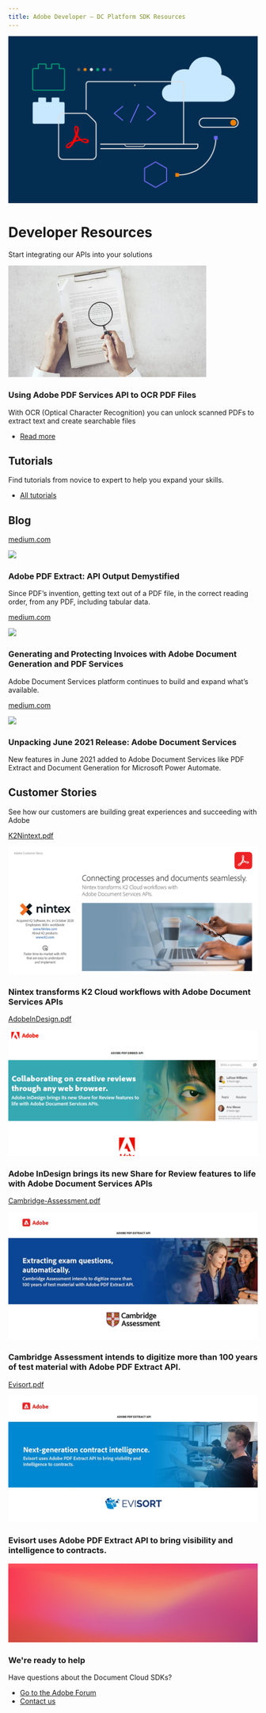 ```yaml
---
title: Adobe Developer — DC Platform SDK Resources
---
```




<Hero slots="image, heading, text" variant="halfwidth" />  

![](images/F_Illu_DevEcoDC_discovery_banner_756x500_2x.png)

# Developer Resources

Start integrating our APIs into your solutions



<TextBlock slots="image, heading, text, buttons" theme="light"/>

![](images/KT-6677.jpeg)

### Using Adobe PDF Services API to OCR PDF Files

With OCR (Optical Character Recognition) you can unlock scanned PDFs to extract text and create searchable files

* [Read more](https://experienceleague.adobe.com/docs/document-services/tutorials/pdfservices/ocr.html)
 


<TitleBlock slots="heading, text" theme="lightest"/>

## Tutorials 

Find tutorials from novice to expert to help you expand your skills.


<TextBlock slots="buttons" isCentered theme="lightest"/>

* [All tutorials](https://experienceleague.adobe.com/docs/document-services/document-services/overview.html)



<TitleBlock slots="heading" theme="lightest" />

## Blog



<ResourceCard slots="link, image, heading, text" width="33%" theme="lightest" />

[medium.com](https://medium.com/adobetech/adobe-pdf-extract-api-output-demystified-ff69841c4ed3?source=rss----9342990108af--adobe_document_cloud)

![](https://cdn-images-1.medium.com/max/1024/1*F-qc-OfJr-TWQvRjADzS1Q.png)

### Adobe PDF Extract: API Output Demystified

Since PDF’s invention, getting text out of a PDF file, in the correct reading order, from any PDF, including tabular data.



<ResourceCard slots="link, image, heading, text" width="33%" theme="lightest" />

[medium.com](https://medium.com/adobetech/generating-and-protecting-invoices-with-adobe-document-generation-and-pdf-services-1ba1edd7f7df?source=rss----9342990108af--adobe_document_cloud)

![](https://cdn-images-1.medium.com/max/1000/1*7eVhB0dKwix3bHAgxE-T5g.jpeg)

### Generating and Protecting Invoices with Adobe Document Generation and PDF Services

Adobe Document Services platform continues to build and expand what’s available.




<ResourceCard slots="link, image, heading, text" width="33%" theme="lightest" />

[medium.com](https://medium.com/adobetech/unpacking-june-2021-release-adobe-document-services-c1ff57e3e607?source=rss----9342990108af--adobe_document_cloud)

![](https://cdn-images-1.medium.com/max/1024/1*xGOZyDimvsz4CFONt9UmKQ.png)

### Unpacking June 2021 Release: Adobe Document Services

New features in June 2021 added to Adobe Document Services like PDF Extract and Document Generation for Microsoft Power Automate.




<TitleBlock slots="heading, text" theme="lightest" />

## Customer Stories

See how our customers are building great experiences and succeeding with Adobe





<ResourceCard slots="link, image, heading" width="50%" theme="lightest" />

[K2Nintext.pdf](resources/K2Nintex.pdf)

![](images/K2Nintex.png)

### Nintex transforms K2 Cloud workflows with Adobe Document Services APIs



<ResourceCard slots="link, image, heading" width="50%" theme="lightest" />

[AdobeInDesign.pdf](resources/AdobeInDesign.pdf)

![](images/AdobeInDesign.png)

### Adobe InDesign brings its new Share for Review features to life with Adobe Document Services APIs



<ResourceCard slots="link, image, heading" width="50%" theme="lightest" />

[Cambridge-Assessment.pdf](resources/Cambridge-Assessment.pdf)

![](images/Cambridge-Assessment.jpeg)

### Cambridge Assessment intends to digitize more than 100 years of test material with Adobe PDF Extract API.


<ResourceCard slots="link, image, heading" width="50%" theme="lightest" />

[Evisort.pdf](resources/Evisort.pdf)

![](images/Evisort.jpeg)

### Evisort uses Adobe PDF Extract API to bring visibility and intelligence to contracts.





<SummaryBlock slots="image, heading, text, buttons" background="rgb(250, 105, 85)" />

![](images/bg-hero-doc-gen.jpeg)

### We're ready to help    

Have questions about the Document Cloud SDKs? 

* [Go to the Adobe Forum](https://www.adobe.com/go/pdftoolsapi_forum)
* [Contact us](https://www.adobe.com/go/pdftoolsapi_requestform) 